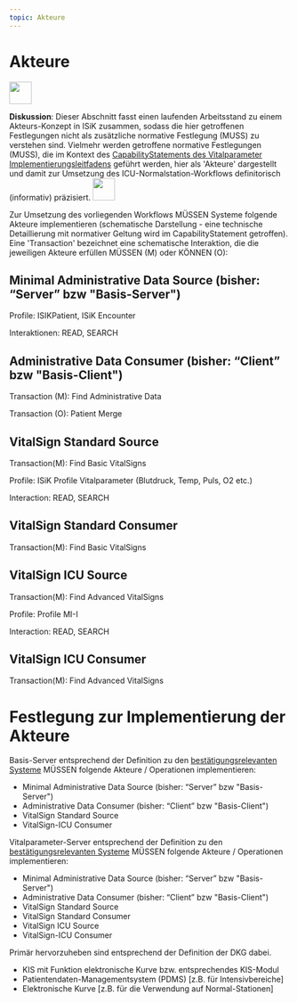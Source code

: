 ```yaml
---
topic: Akteure
---
```


# Akteure

<img src="https://raw.githubusercontent.com/gematik/spec-ISiK-Terminplanung/c604c61a3887bd5532d2c7392eb20d8c79403028/Material/images/piktogramme/Betriebskoordination_Gruen_gematik.svg" width="40"/>

**Diskussion**: Dieser Abschnitt fasst einen laufenden Arbeitsstand zu einem Akteurs-Konzept in ISiK zusammen, sodass die hier getroffenen Festlegungen nicht als zusätzliche normative Festlegung (MUSS) zu verstehen sind. Vielmehr werden getroffene normative Festlegungen (MUSS), die im Kontext des [CapabilityStatements des Vitalparameter Implementierungsleitfadens](https://simplifier.net/guide/isik-vitalparameter-v4/ImplementationGuide-markdown-CapabilityStatement?version=current) geführt werden, hier als 'Akteure' dargestellt und damit zur Umsetzung des ICU-Normalstation-Workflows definitorisch (informativ) präzisiert.
<img src="https://raw.githubusercontent.com/gematik/spec-ISiK-Terminplanung/c604c61a3887bd5532d2c7392eb20d8c79403028/Material/images/piktogramme/Betriebskoordination_Gruen_gematik.svg" width="40"/>


Zur Umsetzung des vorliegenden Workflows MÜSSEN Systeme folgende Akteure implementieren (schematische Darstellung - eine technische Detaillierung mit normativer Geltung wird im CapabilityStatement getroffen). 
Eine 'Transaction' bezeichnet eine schematische Interaktion, die die jeweiligen Akteure erfüllen MÜSSEN (M) oder KÖNNEN (O):

## Minimal Administrative Data Source (bisher: “Server” bzw "Basis-Server")
Profile: ISIKPatient, ISiK Encounter

Interaktionen: READ, SEARCH


## Administrative Data Consumer (bisher: “Client” bzw "Basis-Client") 
Transaction (M): Find Administrative Data

Transaction (O): Patient Merge

## VitalSign Standard Source 
Transaction(M): Find Basic VitalSigns

Profile: ISiK Profile Vitalparameter (Blutdruck, Temp, Puls, O2 etc.)

Interaction: READ, SEARCH

## VitalSign Standard Consumer 
Transaction(M): Find Basic VitalSigns

## VitalSign ICU Source
Transaction(M): Find Advanced VitalSigns

Profile: Profile MI-I

Interaction: READ, SEARCH

## VitalSign ICU Consumer 
Transaction(M): Find Advanced VitalSigns

# Festlegung zur Implementierung der Akteure

Basis-Server entsprechend der Definition zu den [bestätigungsrelevanten Systeme](https://simplifier.net/guide/isik-basis-v4/UebergreifendeFestlegungen_BestaetigungsrelevanteSysteme?version=current) MÜSSEN folgende Akteure / Operationen implementieren:

- Minimal Administrative Data Source (bisher: “Server” bzw "Basis-Server")
- Administrative Data Consumer (bisher: “Client” bzw "Basis-Client") 
- VitalSign Standard Source 
- VitalSign-ICU Consumer 

Vitalparameter-Server entsprechend der Definition zu den [bestätigungsrelevanten Systeme](https://simplifier.net/guide/isik-basis-v4/UebergreifendeFestlegungen_BestaetigungsrelevanteSysteme?version=current) MÜSSEN folgende Akteure / Operationen implementieren:

- Minimal Administrative Data Source (bisher: “Server” bzw "Basis-Server")
- Administrative Data Consumer (bisher: “Client” bzw "Basis-Client") 
- VitalSign Standard Source 
- VitalSign Standard Consumer 
- VitalSign ICU Source
- VitalSign-ICU Consumer 

Primär hervorzuheben sind entsprechend der Definition der DKG dabei.

* KIS mit Funktion elektronische Kurve bzw. entsprechendes KIS-Modul
* Patientendaten-Managementsystem (PDMS) [z.B. für Intensivbereiche]
* Elektronische Kurve [z.B. für die Verwendung auf Normal-Stationen]

